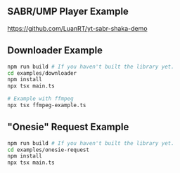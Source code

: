 ## SABR/UMP Player Example
https://github.com/LuanRT/yt-sabr-shaka-demo

## Downloader Example

```bash
npm run build # If you haven't built the library yet.
cd examples/downloader
npm install
npx tsx main.ts

# Example with ffmpeg
npx tsx ffmpeg-example.ts
```

## "Onesie" Request Example

```bash
npm run build # If you haven't built the library yet.
cd examples/onesie-request
npm install
npx tsx main.ts
```